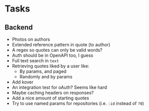 # Tasks
## Backend
* Photos on authors
* Extended reference pattern in quote (to author)
* A regex so quotes can only be valid words?
* Auth should be in OpenAPI too, I guess
* Full text search in `text`
* Retrieving quotes liked by a user like:
  * By params, and paged
  * Randomly and by params
* Add kover
* An integration test for oAuth? Seems like hard
* Maybe caching headers on responses?
* Add a nice amount of starting quotes
* Try to use named params for repositories (i.e. `:id` instead of `?0`)
